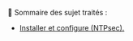 👋 Sommaire des sujet traités :

- [Installer et configure (NTPsec).](Installer-et-configurer-NTPsec.md)

